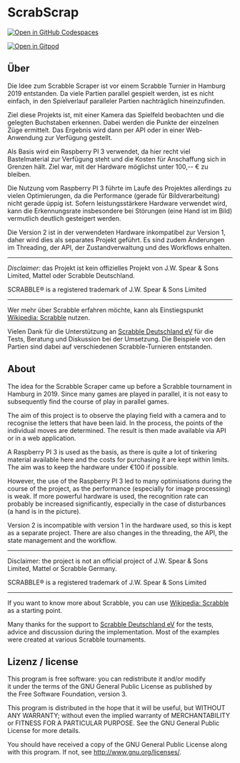 # ScrabScrap

[![Open in GitHub Codespaces](https://github.com/codespaces/badge.svg)](https://github.com/codespaces/new?hide_repo_select=true&ref=main&repo=504629544)

[![Open in Gitpod](https://gitpod.io/button/open-in-gitpod.svg)](https://gitpod.io/#https://github.com/scrabscrap/scrabble-scraper-v2)

## Über

Die Idee zum Scrabble Scraper ist vor einem Scrabble Turnier in Hamburg
2019 entstanden.  Da viele Partien parallel gespielt werden, ist es
nicht einfach, in den Spielverlauf paralleler Partien nachträglich
hineinzufinden.

Ziel diese Projekts ist, mit einer Kamera das Spielfeld beobachten und
die gelegten Buchstaben erkennen. Dabei werden die Punkte der einzelnen
Züge ermittelt. Das Ergebnis wird dann per API oder in einer Web-Anwendung
zur Verfügung gestellt.

Als Basis wird ein Raspberry PI 3 verwendet, da hier recht viel
Bastelmaterial zur Verfügung steht und die Kosten für Anschaffung sich
in Grenzen hält. Ziel war, mit der Hardware möglichst unter 100,-- €
zu bleiben.

Die Nutzung vom Raspberry PI 3 führte im Laufe des Projektes
allerdings zu vielen Optimierungen, da die Performance (gerade für
Bildverarbeitung) nicht gerade üppig ist. Sofern leistungsstärkere
Hardware verwendet wird, kann die Erkennungsrate insbesondere bei
Störungen (eine Hand ist im Bild) vermutlich deutlich gesteigert
werden.

Die Version 2 ist in der verwendeten Hardware inkompatibel zur Version 1,
daher wird dies als separates Projekt geführt. Es sind zudem Änderungen
im Threading, der API, der Zustandverwaltung und des Workflows enhalten.

---

*Disclaimer:* das Projekt ist kein offizielles Projekt von J.W. Spear &
Sons Limited, Mattel oder Scrabble Deutschland.

SCRABBLE® is a registered trademark of J.W. Spear & Sons Limited

---

Wer mehr über Scrabble erfahren möchte, kann als Einstiegspunkt
[Wikipedia: Scrabble](https://de.wikipedia.org/wiki/Scrabble)
nutzen.

Vielen Dank für die Unterstützung an
[Scrabble Deutschland eV](http://scrabble-info.de/) für die Tests,
Beratung und Diskussion bei der Umsetzung. Die Beispiele von den Partien
sind dabei auf verschiedenen Scrabble-Turnieren entstanden.

## About

The idea for the Scrabble Scraper came up before a Scrabble tournament in Hamburg in 2019. Since many games are played in parallel, it is not easy to subsequently find the course of play in parallel games.

The aim of this project is to observe the playing field with a camera and to recognise the letters that have been laid. In the process, the points of the individual moves are determined. The result is then made available via API or in a web application.

A Raspberry PI 3 is used as the basis, as there is quite a lot of tinkering material available here and the costs for purchasing it are kept within limits. The aim was to keep the hardware under €100 if possible.

However, the use of the Raspberry PI 3 led to many optimisations during the course of the project, as the performance (especially for image processing) is weak. If more powerful hardware is used, the recognition rate can probably be increased significantly, especially in the case of disturbances (a hand is in the picture).

Version 2 is incompatible with version 1 in the hardware used, so this is kept as a separate project. There are also changes in the threading, the API, the state management and the workflow.

---

Disclaimer: the project is not an official project of J.W. Spear & Sons Limited, Mattel or Scrabble Germany.

SCRABBLE® is a registered trademark of J.W. Spear & Sons Limited

---

If you want to know more about Scrabble, you can use [Wikipedia: Scrabble](https://de.wikipedia.org/wiki/Scrabble) as a starting point.

Many thanks for the support to [Scrabble Deutschland eV](http://scrabble-info.de/) for the tests, advice and discussion during the implementation. Most of the examples were created at various Scrabble tournaments.

## Lizenz / license

 This program is free software: you can redistribute it and/or modify  
 it under the terms of the GNU General Public License as published by  
 the Free Software Foundation, version 3.

 This program is distributed in the hope that it will be useful, but
 WITHOUT ANY WARRANTY; without even the implied warranty of
 MERCHANTABILITY or FITNESS FOR A PARTICULAR PURPOSE. See the GNU
 General Public License for more details.

 You should have received a copy of the GNU General Public License
 along with this program. If not, see <http://www.gnu.org/licenses/>.
